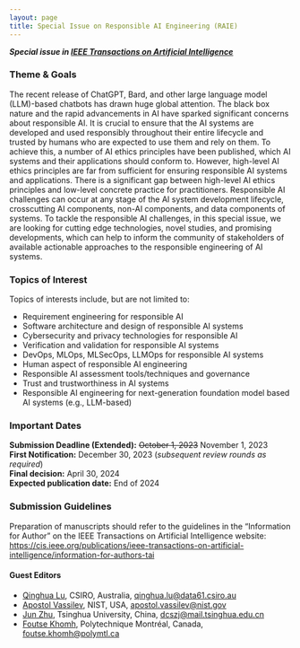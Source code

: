 ```yaml
---
layout: page
title: Special Issue on Responsible AI Engineering (RAIE)
---
```


***Special issue in [IEEE Transactions on Artificial Intelligence](https://cis.ieee.org/publications/ieee-transactions-on-artificial-intelligence/)***

### Theme & Goals

The recent release of ChatGPT, Bard, and other large language model (LLM)-based chatbots has drawn huge global attention. The black box nature and the rapid advancements in AI have sparked significant concerns about responsible AI. It is crucial to ensure that the AI systems are developed and used responsibly throughout their entire lifecycle and trusted by humans who are expected to use them and rely on them. To achieve this, a number of AI ethics principles have been published, which AI systems and their applications should conform to. However, high-level AI ethics principles are far from sufficient for ensuring responsible AI systems and applications. There is a significant gap between high-level AI ethics principles and low-level concrete practice for practitioners. Responsible AI challenges can occur at any stage of the AI system development lifecycle, crosscutting AI components, non-AI components, and data components of systems. To tackle the responsible AI challenges, in this special issue, we are looking for cutting edge technologies, novel studies, and promising developments, which can help to inform the community of stakeholders of available actionable approaches to the responsible engineering of AI systems.

### Topics of Interest

Topics of interests include, but are not limited to:

- Requirement engineering for responsible AI
- Software architecture and design of responsible AI systems
- Cybersecurity and privacy technologies for responsible AI
- Verification and validation for responsible AI systems
- DevOps, MLOps, MLSecOps, LLMOps for responsible AI systems
- Human aspect of responsible AI engineering 
- Responsible AI assessment tools/techniques and governance
- Trust and trustworthiness in AI systems
- Responsible AI engineering for next-generation foundation model based AI systems (e.g., LLM-based) 



### Important Dates

**Submission Deadline (Extended):** ~~October 1, 2023~~ November 1, 2023
<br>
**First Notification:** December 30, 2023 (*subsequent review rounds as required*)
<br>
**Final decision:** April 30, 2024
<br>
**Expected publication date:** End of 2024 


### Submission Guidelines
Preparation of manuscripts should refer to the guidelines in the “Information for Author” on the IEEE Transactions on Artificial Intelligence website: <https://cis.ieee.org/publications/ieee-transactions-on-artificial-intelligence/information-for-authors-tai>


#### Guest Editors

- [Qinghua Lu](https://people.csiro.au/L/Q/Qinghua-Lu), CSIRO, Australia, <qinghua.lu@data61.csiro.au>
- [Apostol Vassilev](https://www.nist.gov/people/apostol-vassilev), NIST, USA, <apostol.vassilev@nist.gov>
- [Jun Zhu](https://ml.cs.tsinghua.edu.cn/~jun/index.shtml), Tsinghua University, China, <dcszj@mail.tsinghua.edu.cn>
- [Foutse Khomh](https://www.polymtl.ca/expertises/en/khomh-foutse), Polytechnique Montréal, Canada, <foutse.khomh@polymtl.ca>
